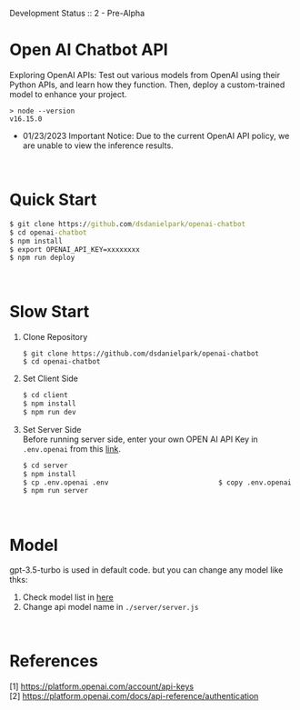 Development Status :: 2 - Pre-Alpha

# Open AI Chatbot API
Exploring OpenAI APIs: Test out various models from OpenAI using their Python APIs, and learn how they function. Then, deploy a custom-trained model to enhance your project.
```
> node --version
v16.15.0
```
- 01/23/2023 Important Notice: Due to the current OpenAI API policy, we are unable to view the inference results.


<br>

# Quick Start

```cmd
$ git clone https://github.com/dsdanielpark/openai-chatbot
$ cd openai-chatbot
$ npm install
$ export OPENAI_API_KEY=xxxxxxxx
$ npm run deploy
```

<br>

# Slow Start
1. Clone Repository
    ```
    $ git clone https://github.com/dsdanielpark/openai-chatbot
    $ cd openai-chatbot
    ```

2. Set Client Side
    ```cmd
    $ cd client 
    $ npm install
    $ npm run dev
    ```

3. Set Server Side <br>
    Before running server side, enter your own OPEN AI API Key in `.env.openai` from this [link](https://platform.openai.com/account/api-keys).

    ```cmd
    $ cd server
    $ npm install
    $ cp .env.openai .env                           $ copy .env.openai .env (windonws)   $ export OPENAI_API_KEY=xxxxxxxx $ SET OPENAI_API_KEY=xxxxxxxx (windows)
    $ npm run server
    ```

<br>

# Model 
gpt-3.5-turbo is used in default code. but you can change any model like thks:
1. Check model list in [here](https://github.com/dsdanielpark/openai-chatbot/blob/main/misc/api_test.ipynb)
2. Change api model name in `./server/server.js`

<br>

# References
[1] https://platform.openai.com/account/api-keys <br>
[2] https://platform.openai.com/docs/api-reference/authentication
